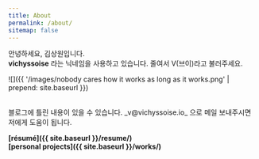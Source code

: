 ```yaml
---
title: About
permalink: /about/
sitemap: false
---
```

안녕하세요, 김상원입니다.  
**vichyssoise** 라는 닉네임을 사용하고 있습니다. 줄여서 V(브이)라고 불러주세요.

![]({{ '/images/nobody cares how it works as long as it works.png' | prepend: site.baseurl }})

<br />
블로그에 틀린 내용이 있을 수 있습니다.  
_v@vichyssoise.io_ 으로 메일 보내주시면 저에게 도움이 됩니다.

**[résumé]({{ site.baseurl }}/resume/)**  
**[personal projects]({{ site.baseurl }}/works/)**
